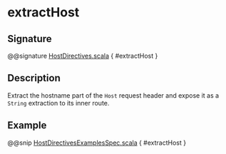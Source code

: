 # extractHost

## Signature

@@signature [HostDirectives.scala]($akka-http$/akka-http/src/main/scala/akka/http/scaladsl/server/directives/HostDirectives.scala) { #extractHost }

## Description

Extract the hostname part of the `Host` request header and expose it as a `String` extraction to its inner route.

## Example

@@snip [HostDirectivesExamplesSpec.scala]($test$/scala/docs/http/scaladsl/server/directives/HostDirectivesExamplesSpec.scala) { #extractHost }
